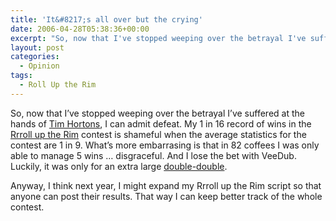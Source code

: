 ```yaml
---
title: 'It&#8217;s all over but the crying'
date: 2006-04-28T05:38:36+00:00
excerpt: "So, now that I've stopped weeping over the betrayal I've suffered at the hands of Tim Hortons, I can admit defeat. My"
layout: post
categories:
  - Opinion
tags:
  - Roll Up the Rim
---
```

So, now that I&#8217;ve stopped weeping over the betrayal I&#8217;ve suffered at the hands of [Tim Hortons](http://www.timhortons.com/), I can admit defeat. My 1 in 16 record of wins in the [Rrroll up the Rim](http://www.rolluptherimtowin.com/en/index.php) contest is shameful when the average statistics for the contest are 1 in 9. What&#8217;s more embarrasing is that in 82 coffees I was only able to manage 5 wins &#8230; disgraceful. And I lose the bet with VeeDub. Luckily, it was only for an extra large [double-double](http://www.cbc.ca/news/arts/story/2004/06/30/doubledouble040630.html).

Anyway, I think next year, I might expand my Rrroll up the Rim script so that anyone can post their results. That way I can keep better track of the whole contest.